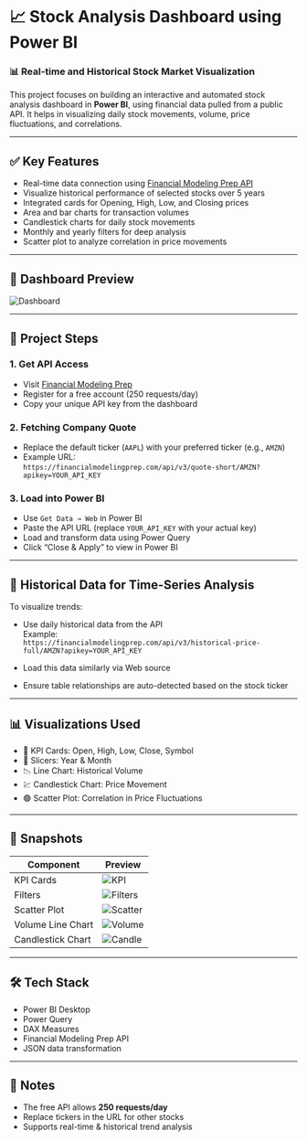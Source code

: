 
# 📈 Stock Analysis Dashboard using Power BI

### 📊 Real-time and Historical Stock Market Visualization

This project focuses on building an interactive and automated stock analysis dashboard in **Power BI**, using financial data pulled from a public API. It helps in visualizing daily stock movements, volume, price fluctuations, and correlations.

---

## ✅ Key Features

- Real-time data connection using [Financial Modeling Prep API](https://site.financialmodelingprep.com/developer/docs)
- Visualize historical performance of selected stocks over 5 years
- Integrated cards for Opening, High, Low, and Closing prices
- Area and bar charts for transaction volumes
- Candlestick charts for daily stock movements
- Monthly and yearly filters for deep analysis
- Scatter plot to analyze correlation in price movements

---

## 📂 Dashboard Preview

![Dashboard](https://user-images.githubusercontent.com/78714438/168650248-f6288924-ea0b-4508-b20f-dc070af98d4f.png)

---

## 🚀 Project Steps

### 1. Get API Access
- Visit [Financial Modeling Prep](https://site.financialmodelingprep.com/developer/docs)
- Register for a free account (250 requests/day)
- Copy your unique API key from the dashboard

### 2. Fetching Company Quote
- Replace the default ticker (`AAPL`) with your preferred ticker (e.g., `AMZN`)
- Example URL:  
  `https://financialmodelingprep.com/api/v3/quote-short/AMZN?apikey=YOUR_API_KEY`

### 3. Load into Power BI
- Use `Get Data → Web` in Power BI
- Paste the API URL (replace `YOUR_API_KEY` with your actual key)
- Load and transform data using Power Query
- Click “Close & Apply” to view in Power BI

---

## 🔁 Historical Data for Time-Series Analysis

To visualize trends:
- Use daily historical data from the API  
  Example:  
  `https://financialmodelingprep.com/api/v3/historical-price-full/AMZN?apikey=YOUR_API_KEY`

- Load this data similarly via Web source
- Ensure table relationships are auto-detected based on the stock ticker

---

## 📊 Visualizations Used

- 📌 KPI Cards: Open, High, Low, Close, Symbol
- 📅 Slicers: Year & Month
- 📉 Line Chart: Historical Volume
- 💹 Candlestick Chart: Price Movement
- 🟢 Scatter Plot: Correlation in Price Fluctuations

---

## 📸 Snapshots

| Component | Preview |
|----------|---------|
| KPI Cards | ![KPI](https://user-images.githubusercontent.com/78714438/168648552-026b1e59-9e45-4cf8-b837-bde35280954b.png) |
| Filters | ![Filters](https://user-images.githubusercontent.com/78714438/168648742-c30449af-f35e-45c8-8e57-bcde73167503.png) |
| Scatter Plot | ![Scatter](https://user-images.githubusercontent.com/78714438/168649062-e948b0e2-9d29-44fe-aafc-f86fcc8afe80.png) |
| Volume Line Chart | ![Volume](https://user-images.githubusercontent.com/78714438/168649267-d35d0b97-bfd9-4573-b0c3-d81812c0f1f6.png) |
| Candlestick Chart | ![Candle](https://user-images.githubusercontent.com/78714438/168649491-b6097a20-b619-4d7f-9892-f3f1abd8336c.png) |

---

## 🛠 Tech Stack

- Power BI Desktop  
- Power Query  
- DAX Measures  
- Financial Modeling Prep API  
- JSON data transformation

---

## 📌 Notes

- The free API allows **250 requests/day**  
- Replace tickers in the URL for other stocks  
- Supports real-time & historical trend analysis
